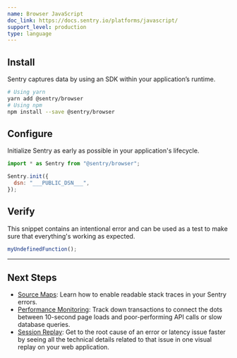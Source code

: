 ```yaml
---
name: Browser JavaScript
doc_link: https://docs.sentry.io/platforms/javascript/
support_level: production
type: language
---
```


## Install

Sentry captures data by using an SDK within your application’s runtime.

```bash
# Using yarn
yarn add @sentry/browser
# Using npm
npm install --save @sentry/browser
```

## Configure

Initialize Sentry as early as possible in your application's lifecycle.

```javascript
import * as Sentry from "@sentry/browser";

Sentry.init({
  dsn: "___PUBLIC_DSN___",
});
```

## Verify

This snippet contains an intentional error and can be used as a test to make sure that everything's working as expected.

```javascript
myUndefinedFunction();
```

---

## Next Steps

- [Source Maps](https://docs.sentry.io/platforms/javascript/sourcemaps/): Learn how to enable readable stack traces in your Sentry errors.
- [Performance Monitoring](https://docs.sentry.io/platforms/javascript/performance/): Track down transactions to connect the dots between 10-second page loads and poor-performing API calls or slow database queries.
- [Session Replay](https://docs.sentry.io/platforms/javascript/session-replay/): Get to the root cause of an error or latency issue faster by seeing all the technical details related to that issue in one visual replay on your web application.
